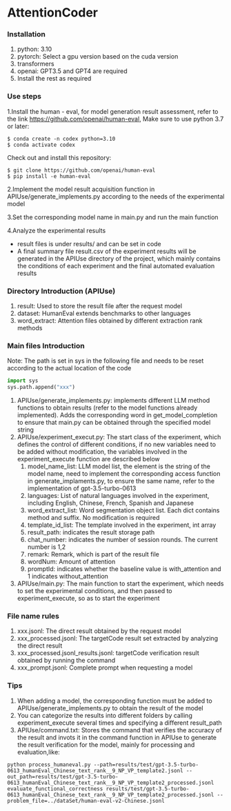 # AttentionCoder
### Installation
1. python: 3.10
2. pytorch: Select a gpu version based on the cuda version
3. transformers
4. openai: GPT3.5 and GPT4 are required
5. Install the rest as required

### Use steps
1.Install the human - eval, for model generation result assessment, refer to the link https://github.com/openai/human-eval, Make sure to use python 3.7 or later:
```
$ conda create -n codex python=3.10
$ conda activate codex
```
Check out and install this repository:
```
$ git clone https://github.com/openai/human-eval
$ pip install -e human-eval
```
2.Implement the model result acquisition function in APIUse/generate_implements.py according to the needs of the experimental model

3.Set the corresponding model name in main.py and run the main function

4.Analyze the experimental results
* result files is under results/ and can be set in code
* A final summary file result.csv of the experiment results will be generated in the APIUse directory of the project, which mainly contains the conditions of each experiment and the final automated evaluation results

### Directory Introduction (APIUse)
1. result: Used to store the result file after the request model
2. dataset: HumanEval extends benchmarks to other languages
3. word_extract: Attention files obtained by different extraction rank methods

### Main files Introduction
Note: The path is set in sys in the following file and needs to be reset according to the actual location of the code
```python
import sys
sys.path.append("xxx")
```
1. APIUse/generate_implements.py: implements different LLM method functions to obtain results (refer to the model functions already implemented). Adds the corresponding word in get_model_completion to ensure that main.py can be obtained through the specified model string
2. APIUse/experiment_execut.py: The start class of the experiment, which defines the control of different conditions, if no new variables need to be added without modification, the variables involved in the experiment_execute function are described below
    1. model_name_list: LLM model list, the element is the string of the model name, need to implement the corresponding access function in generate_implaments.py, to ensure the same name, refer to the implementation of gpt-3.5-turbo-0613
    2. languages: List of natural languages involved in the experiment, including English, Chinese, French, Spanish and Japanese
    3. word_extract_list: Word segmentation object list. Each dict contains method and suffix. No modification is required
    4. template_id_list: The template involved in the experiment, int array
    5. result_path: indicates the result storage path
    6. chat_number: indicates the number of session rounds. The current number is 1,2
    7. remark: Remark, which is part of the result file
    8. wordNum: Amount of attention
    9. promptId: indicates whether the baseline value is with_attention and 1 indicates without_attention
3. APIUse/main.py: The main function to start the experiment, which needs to set the experimental conditions, and then passed to experiment_execute, so as to start the experiment

### File name rules
1. xxx.jsonl: The direct result obtained by the request model
2. xxx_processed.jsonl: The targetCode result set extracted by analyzing the direct result
3. xxx_processed.jsonl_results.jsonl: targetCode verification result obtained by running the command
4. xxx_prompt.jsonl: Complete prompt when requesting a model

### Tips
1. When adding a model, the corresponding function must be added to APIUse/generate_implements.py to obtain the result of the model
2. You can categorize the results into different folders by calling experiment_execute several times and specifying a different result_path
3. APIUse/command.txt: Stores the command that verifies the accuracy of the result and invots it in the command function in APIUse to generate the result verification for the model, mainly for processing and evaluation,like:
```
python process_humaneval.py --path=results/test/gpt-3.5-turbo-0613_humanEval_Chinese_text_rank__9_NP_VP_template2.jsonl --out_path=results/test/gpt-3.5-turbo-0613_humanEval_Chinese_text_rank__9_NP_VP_template2_processed.jsonl
evaluate_functional_correctness results/test/gpt-3.5-turbo-0613_humanEval_Chinese_text_rank__9_NP_VP_template2_processed.jsonl --problem_file=../dataSet/human-eval-v2-Chinese.jsonl
```
